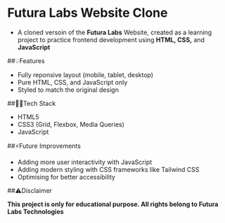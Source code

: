 # Futura Labs Website Clone

- A cloned versoin of the **Futura Labs** Website, created as a learning project to practice frontend development using **HTML, CSS,** and **JavaScript**

##💡Features

- Fully reponsive layout (mobile, tablet, desktop)
- Pure HTML, CSS, and JavaScript only
- Styled to match the original design

##👨‍💻Tech Stack

- HTML5
- CSS3 (Grid, Flexbox, Media Queries)
- JavaScript

##⚡Future Improvements

- Adding more user interactivity with JavaScript
- Adding modern styling with CSS frameworks like Tailwind CSS
- Optimising for better accessibility

##⚠️Disclaimer

**This project is only for educational purpose. All rights belong to Futura Labs Technologies**

